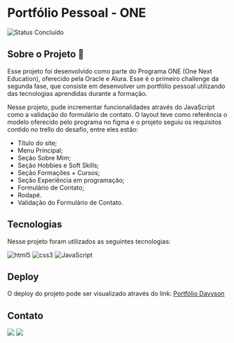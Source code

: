 # Portfólio Pessoal - ONE

<p align="left">
<img alt="Status Concluído" src="https://img.shields.io/badge/STATUS-EM%20ANDAMENTO-yellow">
</p>


## Sobre o Projeto 🚀

Esse projeto foi desenvolvido como parte do Programa ONE (One Next Education), oferecido pela Oracle e Alura. Esse é o primeiro challenge da segunda fase, que consiste em desenvolver um portfólio pessoal utilizando das tecnologias aprendidas durante a formação.

Nesse projeto, pude incrementar funcionalidades através do JavaScript como a validação do formulário de contato. O layout teve como referência o modelo oferecido pelo programa no figma e o projeto seguiu os requisitos contido no trello do desafio, entre eles estão:

-   Título do site;
-   Menu Principal;
-   Seção Sobre Mim;
-   Seção Hobbies e Soft Skills;
-   Seção Formações + Cursos;
-   Seção Experiência em programação;
-   Formulário de Contato;
-   Rodapé.
-   Validação do Formulário de Contato.



## Tecnologias

Nesse projeto foram utilizados as seguintes tecnologias:


![html5](https://img.shields.io/badge/HTML5-E34F26?style=for-the-badge&logo=html5&logoColor=white) ![css3](https://img.shields.io/badge/css3-1572B6?style=for-the-badge&logo=css3&logoColor=white)
![JavaScript](https://img.shields.io/badge/javascript-%23323330.svg?style=for-the-badge&logo=javascript&logoColor=%23F7DF1E)
 
## Deploy

<p>O deploy do projeto pode ser visualizado através do link: <a href="https://davysu.github.io/Portfolio/">Portfólio Davyson</a></p>

## Contato

<div> 
   <a href = "mailto:davyson1802@gmail.com"><img src="https://img.shields.io/badge/-Gmail-%23333?style=for-the-badge&logo=gmail&logoColor=white" target="_blank"></a>
  <a href="https://www.linkedin.com/in/davyson-oliveira/" target="_blank"><img src="https://img.shields.io/badge/-LinkedIn-%230077B5?style=for-the-badge&logo=linkedin&logoColor=white" target="_blank"></a>   
</div>
